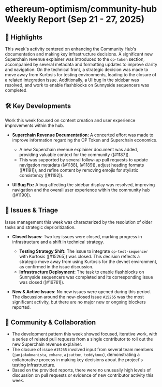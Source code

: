 # ethereum-optimism/community-hub Weekly Report (Sep 21 - 27, 2025)

## 🚀 Highlights
This week's activity centered on enhancing the Community Hub's documentation and making key infrastructure decisions. A significant new Superchain revenue explainer was introduced to the `op-token` section, accompanied by several metadata and formatting updates to improve clarity and navigation. On the technical front, a strategic decision was made to move away from Kurtosis for testing environments, leading to the closure of a related integration issue. Additionally, a UI bug in the sidebar was resolved, and work to enable flashblocks on Sunnyside sequencers was completed.

## 🛠️ Key Developments
Work this week focused on content creation and user experience improvements within the hub.

- **Superchain Revenue Documentation:** A concerted effort was made to improve information regarding the OP Token and Superchain economics.
  - A new Superchain revenue explainer document was added, providing valuable context for the community ([#1187]).
  - This was supported by several follow-up pull requests to update navigation metadata ([#1188], [#1189]), adjust heading formats ([#1191]), and refine content by removing emojis for stylistic consistency ([#1192]).

- **UI Bug Fix:** A bug affecting the sidebar display was resolved, improving navigation and the overall user experience within the community hub ([#1190]).

## 🐛 Issues & Triage
Issue management this week was characterized by the resolution of older tasks and strategic deprioritization.

- **Closed Issues:** Two key issues were closed, marking progress in infrastructure and a shift in technical strategy.
  - **Testing Strategy Shift:** The issue to integrate `op-test-sequencer` with Kurtosis ([#15265]) was closed. This decision reflects a strategic move away from using Kurtosis for the devnet environment, as confirmed in the issue discussion.
  - **Infrastructure Deployment:** The task to enable flashblocks on Sunnyside sequencers was completed and its corresponding issue was closed ([#16761]).

- **New & Active Issues:** No new issues were opened during this period. The discussion around the now-closed issue `#15265` was the most significant activity, but there are no major new or ongoing blockers reported.

## 💬 Community & Collaboration
- The development pattern this week showed focused, iterative work, with a series of related pull requests from a single contributor to roll out the new Superchain revenue explainer.
- The closure of issue `#15265` involved input from several team members (`janjakubnanista`, `emhane`, `ajsutton`, `teddyknox`), demonstrating a collaborative process in making key decisions about the project's testing infrastructure.
- Based on the provided reports, there were no unusually high levels of discussion on pull requests or evidence of new contributor activity this week.